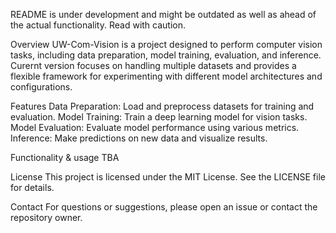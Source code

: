 README is under development and might be outdated as well as ahead of the actual functionality. Read with caution.

Overview
UW-Com-Vision is a project designed to perform computer vision tasks, including data preparation, model training, evaluation, and inference. Curernt version focuses on handling multiple datasets and provides a flexible framework for experimenting with different model architectures and configurations.

Features
Data Preparation: Load and preprocess datasets for training and evaluation.
Model Training: Train a deep learning model for vision tasks.
Model Evaluation: Evaluate model performance using various metrics.
Inference: Make predictions on new data and visualize results.

Functionality & usage TBA

License
This project is licensed under the MIT License. See the LICENSE file for details.

Contact
For questions or suggestions, please open an issue or contact the repository owner.
